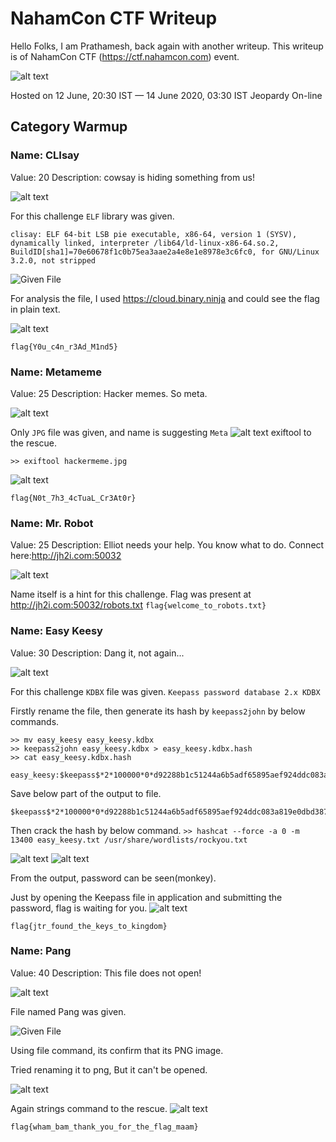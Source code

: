 # NahamCon CTF Writeup
Hello Folks, I am Prathamesh, back again with another writeup.
This writeup is of NahamCon CTF (https://ctf.nahamcon.com) event.

![alt text](https://d24wuq6o951i2g.cloudfront.net/img/events/id/457/457748121/assets/5b11c1bdf53d63178f90d97d6dc2db87.NahamCon-Logo-Vertical-Main-.png "NahamCon Logo")

Hosted on 12 June, 20:30 IST — 14 June 2020, 03:30 IST Jeopardy On-line

## Category Warmup

### Name: CLIsay
Value: 20
Description: cowsay is hiding something from us!

![alt text](https://github.com/PrathmeshPure/CTF-Writeups/blob/master/NahamCon%20CTF/Warmup/CLIsay/chall.png "Challenge")

For this challenge `ELF` library was given.

```
clisay: ELF 64-bit LSB pie executable, x86-64, version 1 (SYSV), dynamically linked, interpreter /lib64/ld-linux-x86-64.so.2, BuildID[sha1]=70e60678f1c0b75ea3aae2a4e8e1e8978e3c6fc0, for GNU/Linux 3.2.0, not stripped
```

![Given File](https://github.com/PrathmeshPure/CTF-Writeups/blob/master/NahamCon%20CTF/Warmup/CLIsay/clisay)

For analysis the file, I used https://cloud.binary.ninja and could see the flag in plain text.

![alt text](https://github.com/PrathmeshPure/CTF-Writeups/blob/master/NahamCon%20CTF/Warmup/CLIsay/flag.png "Flag")

`flag{Y0u_c4n_r3Ad_M1nd5}`

### Name: Metameme
Value: 25
Description: Hacker memes. So meta.

![alt text](https://github.com/PrathmeshPure/CTF-Writeups/blob/master/NahamCon%20CTF/Warmup/Metameme/chall.png "Challenge")

Only `JPG` file was given, and name is suggesting `Meta`
![alt text](https://github.com/PrathmeshPure/CTF-Writeups/blob/master/NahamCon%20CTF/Warmup/Metameme/hackermeme.jpg "Given Image")
exiftool to the rescue.

`>> exiftool hackermeme.jpg `

![alt text](https://github.com/PrathmeshPure/CTF-Writeups/blob/master/NahamCon%20CTF/Warmup/Metameme/flag.png "Flag")

`flag{N0t_7h3_4cTuaL_Cr3At0r}`

### Name: Mr. Robot
Value: 25
Description: Elliot needs your help. You know what to do. Connect here:http://jh2i.com:50032

![alt text](https://github.com/PrathmeshPure/CTF-Writeups/blob/master/NahamCon%20CTF/Warmup/Mr%20Robot/chall.png "Challenge")

Name itself is a hint for this challenge.
Flag was present at http://jh2i.com:50032/robots.txt
`flag{welcome_to_robots.txt}`

### Name: Easy Keesy
Value: 30
Description: Dang it, not again...

![alt text](https://github.com/PrathmeshPure/CTF-Writeups/blob/master/NahamCon%20CTF/Warmup/Easy%20Keesy/chall.png "Challenge")

For this challenge `KDBX` file was given.
`Keepass password database 2.x KDBX`

Firstly rename the file, then generate its hash by `keepass2john` by below commands.
```
>> mv easy_keesy easy_keesy.kdbx
>> keepass2john easy_keesy.kdbx > easy_keesy.kdbx.hash
>> cat easy_keesy.kdbx.hash

easy_keesy:$keepass$*2*100000*0*d92288b1c51244a6b5adf65895aef924ddc083a819e0dbd387e7b842649c7974*af85267b1972de6c67cd4fa43d6b4d1b212516d4acd801643e8440f043332477*2d587ad4c839c1d2265525946215fb7e*215547d465bc6fb180a17abbd51625c4c3159b555d880d95400002355f7e2ab8*fbdc2c7d91a59d942e71d6b4d089e3ecbea5a2ab4d86094a6e777626b8779504
```
Save below part of the output to file.
```
$keepass$*2*100000*0*d92288b1c51244a6b5adf65895aef924ddc083a819e0dbd387e7b842649c7974*af85267b1972de6c67cd4fa43d6b4d1b212516d4acd801643e8440f043332477*2d587ad4c839c1d2265525946215fb7e*215547d465bc6fb180a17abbd51625c4c3159b555d880d95400002355f7e2ab8*fbdc2c7d91a59d942e71d6b4d089e3ecbea5a2ab4d86094a6e777626b8779504
```
Then crack the hash by below command.
`>> hashcat --force -a 0 -m 13400 easy_keesy.txt /usr/share/wordlists/rockyou.txt`

![alt text](https://github.com/PrathmeshPure/CTF-Writeups/blob/master/NahamCon%20CTF/Warmup/Easy%20Keesy/1st.png "Output")
![alt text](https://github.com/PrathmeshPure/CTF-Writeups/blob/master/NahamCon%20CTF/Warmup/Easy%20Keesy/2nd.png "Output")

From the output, password can be seen(monkey).

Just by opening the Keepass file in application and submitting the password, flag is waiting for you.
![alt text](https://github.com/PrathmeshPure/CTF-Writeups/blob/master/NahamCon%20CTF/Warmup/Easy%Keesy/flag.png "Flag")

`flag{jtr_found_the_keys_to_kingdom}`

### Name: Pang
Value: 40
Description: This file does not open!

![alt text](https://github.com/PrathmeshPure/CTF-Writeups/blob/master/NahamCon%20CTF/Warmup/Pang/chall.png "Challenge")

File named Pang was given.

![Given File](https://github.com/PrathmeshPure/CTF-Writeups/blob/master/NahamCon%20CTF/Warmup/Pang/pang)

Using file command, its confirm that its PNG image.

Tried renaming it to png, But it can't be opened.

![alt text](https://github.com/PrathmeshPure/CTF-Writeups/blob/master/NahamCon%20CTF/Warmup/Pang/1st.png "Output")

Again strings command to the rescue.
![alt text](https://github.com/PrathmeshPure/CTF-Writeups/blob/master/NahamCon%20CTF/Warmup/Pang/flag.png "Flag")

`flag{wham_bam_thank_you_for_the_flag_maam}`
